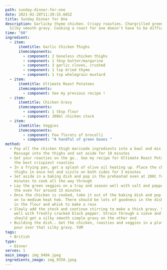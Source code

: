 ```yaml
---
path: sunday-dinner-for-one
date: 2021-02-28T11:39:15.665Z
title: Sunday Dinner for One
description: Garlicky thyme chicken. Crispy roasties. Chargrilled green veggies.
  Silky smooth gravy. Cooking a roast for one doesn't have to be difficult !
time: "60"
ingredient:
  - item:
      itemtitle: Garlic Chicken Thighs
      itemcomponents:
        - component: 2 boneless chicken thighs
        - component: 1 tbsp butter/margarine
        - component: 3 garlic cloves, crushed
        - component: 1 tsp dried thyme
        - component: 1 tsp wholegrain mustard
  - item:
      itemtitle: Ultimate Roast Potatoes
      itemcomponents:
        - component: See my previous recipe !
  - item:
      itemtitle: Chicken Gravy
      itemcomponents:
        - component: 1 tbsp flour
        - component: 300ml chicken stock
  - item:
      itemtitle: Veggies
      itemcomponents:
        - component: Few florets of brocolli
        - component: "A handful of green beans "
method:
  - Pop all the chicken thigh marinade ingredients into a bowl and mix well.
    Massage into the thighs and set aside for 10 minutes
  - Get your roasties on the go.. See my recipe for Ultimate Roast Potatoes for
    the best crispiest roasties
  - In a frying pan, get a splash of olive oil heating up. Place the chicken
    thighs in once hot and sizzle on both sides for 3 minutes
  - Set aside in a baking dish and pop in the preheated oven at 200C for 30
    minutes to cook all the way through
  - Lay the green veggies on a tray and season well with salt and pepper. Pop in
    the oven for around 15 minutes
  - Once the chicken is cooked, take it out of the baking dish and pop on dish
    on to medium heat hob. There should be lots of goodness in the dish so add
    in the flour and whisk to make a roux
  - Slowly add the stock and continue stirring to make a thick gravy. Season
    well with freshly cracked black pepper. Strain through a sieve and you
    should get a silky smooth simple gravy on the other end
  - Building the dish.. Get the chicken, roasties and veggies in a plate and
    pour over that silky gravy. YUM
tags:
  - British
type:
  - Dinner
serves: 1
main_image: img_9404.jpeg
ingredients_image: img_9358.jpeg
---
```

